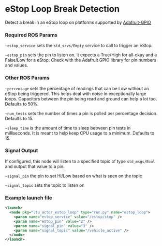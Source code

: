 # eStop Loop Break Detection

Detect a break in an eStop loop on platforms supported by
[Adafruit-GPIO](https://github.com/adafruit/Adafruit_Python_GPIO)

### Required ROS Params

`~estop_service` sets the `std_srvs/Empty` service to call to trigger an eStop.

`~estop_pin` sets the pin to listen on. It expects a True/High for all-okay and a
False/Low for a eStop. Check with the Adafruit GPIO library for pin numbers and
values.

### Other ROS Params

`~percentage` sets the percentage of readings that can be Low without an eStop
being triggered. This helps deal with noise in exceptionally large loops.
Capacitors between the pin being read and ground can help a lot too. Defaults
to 50%.

`~num_tests` sets the number of times a pin is polled per percentage decision.
Defaults to 15.

`~sleep_time` is the amount of time to sleep between pin tests in milliseconds.
It is meant to help keep CPU usage to a minimum. Defaults to 15.

### Signal Output

If configured, this node will listen to a specified topic of type
`std_msgs/Bool` and output that value to a pin.

`~signal_pin` the pin to set Hi/Low based on what is seen on the topic

`~signal_topic` sets the topic to listen on


### Example launch file

```xml
<launch>
  <node pkg="ltu_actor_estop_loop" type="run.py" name="estop_loop">
    <param name="estop_service" value="/estop/stop" />
    <param name="estop_pin" value="2" />
    <param name="signal_pin" value="3" />
    <param name="signal_topic" value="/vehicle_active" />
  </node>
</launch>
```
